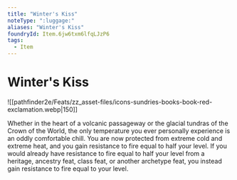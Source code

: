 ```yaml
---
title: "Winter's Kiss"
noteType: ":luggage:"
aliases: "Winter's Kiss"
foundryId: Item.6jw6txm6lfqLJzP6
tags:
  - Item
---
```


# Winter's Kiss
![[pathfinder2e/Feats/zz_asset-files/icons-sundries-books-book-red-exclamation.webp|150]]

Whether in the heart of a volcanic passageway or the glacial tundras of the Crown of the World, the only temperature you ever personally experience is an oddly comfortable chill. You are now protected from extreme cold and extreme heat, and you gain resistance to fire equal to half your level. If you would already have resistance to fire equal to half your level from a heritage, ancestry feat, class feat, or another archetype feat, you instead gain resistance to fire equal to your level.

